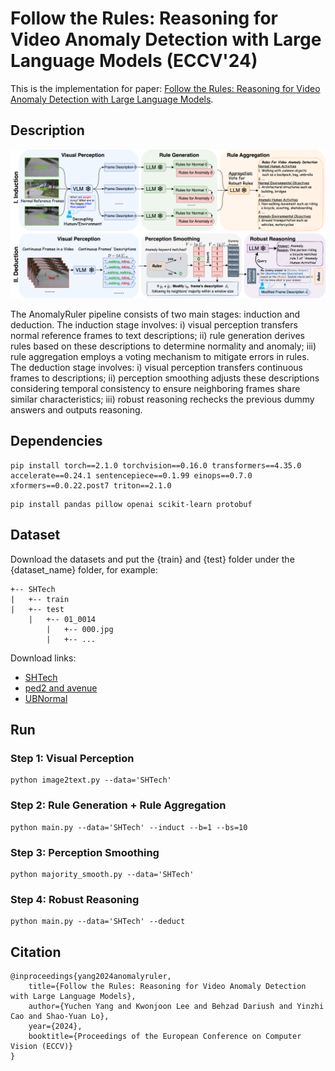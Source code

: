 # Follow the Rules: Reasoning for Video Anomaly Detection with Large Language Models (ECCV'24)

This is the implementation for paper: [Follow the Rules: Reasoning for Video Anomaly Detection with Large Language Models](https://www.arxiv.org/pdf/2407.10299).

## Description

![](pipe.svg)

The AnomalyRuler pipeline consists of two main stages: induction and deduction. The induction stage involves: i) visual perception transfers normal reference frames to text descriptions; ii) rule generation derives rules based on these descriptions to determine normality and anomaly; iii) rule aggregation employs a voting mechanism to mitigate errors in rules. The deduction stage involves: i) visual perception transfers continuous frames to descriptions; ii) perception smoothing adjusts these descriptions considering temporal consistency to ensure neighboring frames share similar characteristics; iii) robust reasoning rechecks the previous dummy answers and outputs reasoning.

## Dependencies

```
pip install torch==2.1.0 torchvision==0.16.0 transformers==4.35.0 accelerate==0.24.1 sentencepiece==0.1.99 einops==0.7.0 xformers==0.0.22.post7 triton==2.1.0
```

```angular2html
pip install pandas pillow openai scikit-learn protobuf
```

## Dataset
Download the datasets and put the {train} and {test} folder under the {dataset_name} folder, for example:

```
+-- SHTech
|   +-- train
|   +-- test
    |   +-- 01_0014
        |   +-- 000.jpg
        |   +-- ...
```
Download links: 
* [SHTech](https://livejohnshopkins-my.sharepoint.com/:u:/g/personal/yyang179_jh_edu/EZQzXSY1XfZNm7gEh1zFS7IB4RA484KQD-BGEb-H_kAtVA?e=49KJ9h)
* [ped2 and avenue](https://github.com/feiyuhuahuo/Anomaly_Prediction?tab=readme-ov-file)
* [UBNormal](https://github.com/lilygeorgescu/UBnormal)

## Run

### Step 1: Visual Perception
```
python image2text.py --data='SHTech'
```

### Step 2: Rule Generation + Rule Aggregation
```angular2html
python main.py --data='SHTech' --induct --b=1 --bs=10
```

### Step 3: Perception Smoothing
```angular2html
python majority_smooth.py --data='SHTech'
```

### Step 4: Robust Reasoning
```angular2html
python main.py --data='SHTech' --deduct
```


## Citation

```angular2html
@inproceedings{yang2024anomalyruler,
    title={Follow the Rules: Reasoning for Video Anomaly Detection with Large Language Models},
    author={Yuchen Yang and Kwonjoon Lee and Behzad Dariush and Yinzhi Cao and Shao-Yuan Lo},
    year={2024},
    booktitle={Proceedings of the European Conference on Computer Vision (ECCV)}
}
```
